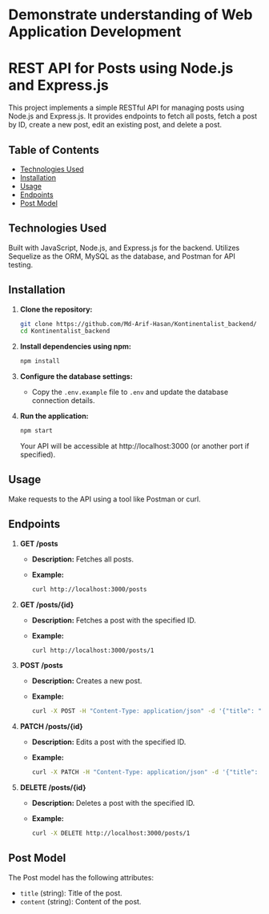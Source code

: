 # Demonstrate understanding of Web Application Development

# REST API for Posts using Node.js and Express.js

This project implements a simple RESTful API for managing posts using Node.js and Express.js. It provides endpoints to fetch all posts, fetch a post by ID, create a new post, edit an existing post, and delete a post.

## Table of Contents

- [Technologies Used](#technologies-used)
- [Installation](#installation)
- [Usage](#usage)
- [Endpoints](#endpoints)
- [Post Model](#post-model)

## Technologies Used

Built with JavaScript, Node.js, and Express.js for the backend. Utilizes Sequelize as the ORM, MySQL as the database, and Postman for API testing.


## Installation

1. **Clone the repository:**

    ```bash
    git clone https://github.com/Md-Arif-Hasan/Kontinentalist_backend/
    cd Kontinentalist_backend
    ```

2. **Install dependencies using npm:**

    ```bash
    npm install
    ```

3. **Configure the database settings:**

    - Copy the `.env.example` file to `.env` and update the database connection details.

4. **Run the application:**

    ```bash
    npm start
    ```

    Your API will be accessible at http://localhost:3000 (or another port if specified).

## Usage

Make requests to the API using a tool like Postman or curl.

## Endpoints

1. **GET /posts**

   - **Description:** Fetches all posts.

   - **Example:**

        ```bash
        curl http://localhost:3000/posts
        ```

2. **GET /posts/{id}**

   - **Description:** Fetches a post with the specified ID.

   - **Example:**

        ```bash
        curl http://localhost:3000/posts/1
        ```

3. **POST /posts**

   - **Description:** Creates a new post.

   - **Example:**

        ```bash
        curl -X POST -H "Content-Type: application/json" -d '{"title": "New Post", "content": "This is the content."}' http://localhost:3000/posts
        ```

4. **PATCH /posts/{id}**

   - **Description:** Edits a post with the specified ID.

   - **Example:**

        ```bash
        curl -X PATCH -H "Content-Type: application/json" -d '{"title": "Updated Post"}' http://localhost:3000/posts/1
        ```

5. **DELETE /posts/{id}**

   - **Description:** Deletes a post with the specified ID.

   - **Example:**

        ```bash
        curl -X DELETE http://localhost:3000/posts/1
        ```

## Post Model

The Post model has the following attributes:

- `title` (string): Title of the post.
- `content` (string): Content of the post.
